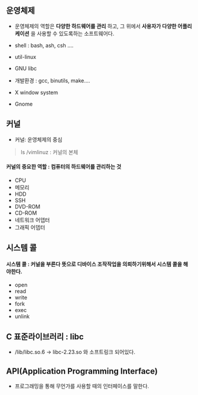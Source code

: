 ## 운영체제
- 운영체제의 역할은 __다양한 하드웨어를 관리__ 하고, 그 위에서 __사용자가 다양한 어플리케이션__ 을 사용할 수 있도록하는 소프트웨어다.

- shell : bash, ash, csh ....
- util-linux
- GNU libc
- 개발환경 : gcc, binutils, make....
- X window system
- Gnome

## 커널
- 커널: 운영체제의 중심
>
> ls /vimlinuz : 커널의 본체<br>
>

#### 커널의 중요한 역할 : 컴퓨터의 하드웨어를 관리하는 것

- CPU
- 메모리
- HDD
- SSH
- DVD-ROM
- CD-ROM
- 네트워크 어뎁터
- 그래픽 어뎁터


## 시스템 콜 
#### 시스템 콜 : __커널을 부른다__ 뜻으로 디바이스 조작작업을 의뢰하기위해서 시스템 콜을 해야한다.
- open
- read 
- write
- fork
- exec
- unlink

## C 표준라이브러리 : libc
- /lib/libc.so.6 -> libc-2.23.so 와 소프트링크 되어있다.

## API(Application Programming Interface)
- 프로그래밍을 통해 무언가를 사용할 때의 인터페이스를 말한다.


